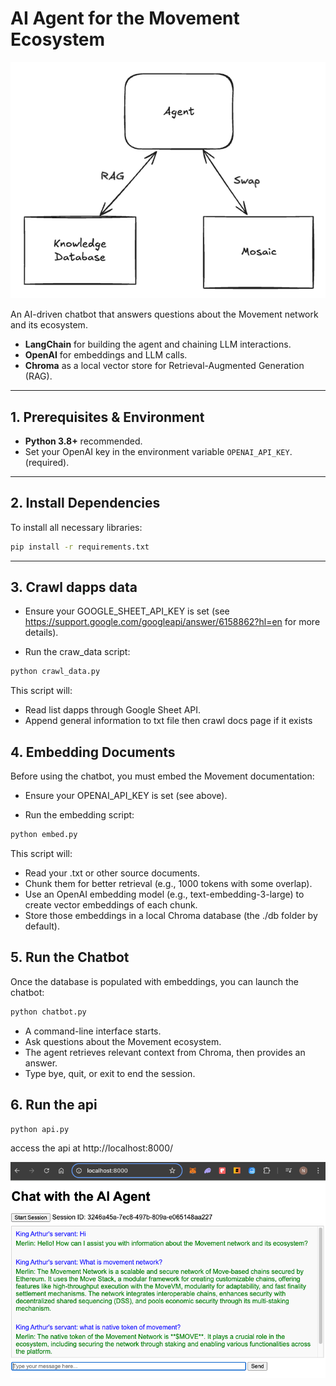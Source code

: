 # AI Agent for the Movement Ecosystem
![img.png](img.png)

An AI-driven chatbot that answers questions about the Movement network and its ecosystem.  
- **LangChain** for building the agent and chaining LLM interactions.  
- **OpenAI** for embeddings and LLM calls.  
- **Chroma** as a local vector store for Retrieval-Augmented Generation (RAG).  

---

## 1. Prerequisites & Environment

- **Python 3.8+** recommended.  
- Set your OpenAI key in the environment variable `OPENAI_API_KEY`. (required).

---

## 2. Install Dependencies

To install all necessary libraries:

```bash
pip install -r requirements.txt
```

---

## 3. Crawl dapps data
- Ensure your GOOGLE_SHEET_API_KEY is set (see https://support.google.com/googleapi/answer/6158862?hl=en for more details).

- Run the craw_data script:

```bash
python crawl_data.py
```

This script will:

- Read list dapps through Google Sheet API.
- Append general information to txt file then crawl docs page if it exists

## 4. Embedding Documents
Before using the chatbot, you must embed the Movement documentation:

- Ensure your OPENAI_API_KEY is set (see above).

- Run the embedding script:

```bash
python embed.py
```

This script will:

- Read your .txt or other source documents.
- Chunk them for better retrieval (e.g., 1000 tokens with some overlap).
- Use an OpenAI embedding model (e.g., text-embedding-3-large) to create vector embeddings of each chunk.
- Store those embeddings in a local Chroma database (the ./db folder by default).

## 5. Run the Chatbot
Once the database is populated with embeddings, you can launch the chatbot:


```bash
python chatbot.py
```

- A command-line interface starts.
- Ask questions about the Movement ecosystem.
- The agent retrieves relevant context from Chroma, then provides an answer.
- Type bye, quit, or exit to end the session.



## 6. Run the api

```bash
python api.py
```

access the api at http://localhost:8000/

![img_1.png](img_1.png)
